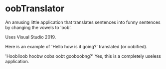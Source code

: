 # oobTranslator
An amusing little application that translates sentences into funny sentences by changing the vowels to 'oob'.

Uses Visual Studio 2019. 

Here is an example of 'Hello how is it going?' translated (or oobified). 

'Hooblloob hoobw oobs oobt gooboobng?' 
Yes, this is a completely useless application. 
